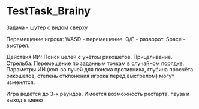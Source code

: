 # TestTask_Brainy

Задача - шутер с видом сверху

Перемещение игрока:
WASD - перемещение.
Q/E - разворот.
Space - выстрел.

Действия ИИ:
Поиск целей с учётом рикошетов.
Прицеливание.
Стрельба.
Перемещение по заданным точкам в случайном порядке.
Параметры ИИ (кол-во лучей для поиска противника, глубина просчёта рикошетов, степень отклонения игрока перед выстрелом) могут изменятся.

Игра ведётся до 3-х раундов.
Имеется возможность рестарта, пауза и выход в меню
